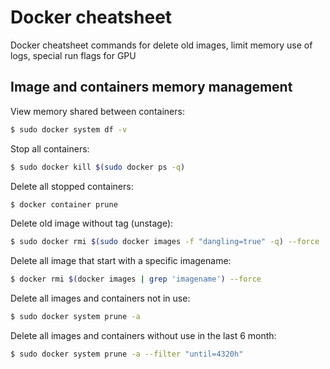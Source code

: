 # Docker cheatsheet
Docker cheatsheet commands for delete old images, limit memory use of logs, special run flags for GPU

## Image and containers memory management
View memory shared between containers:
```sh
$ sudo docker system df -v
```
Stop all containers:
```sh
$ sudo docker kill $(sudo docker ps -q)
```
Delete all stopped containers:
```sh
$ docker container prune
```
Delete old image without tag (unstage):
```sh
$ sudo docker rmi $(sudo docker images -f "dangling=true" -q) --force
```
Delete all image that start with a specific imagename:
```sh
$ docker rmi $(docker images | grep 'imagename') --force
```
Delete all images and containers not in use:
```sh
$ sudo docker system prune -a
```
Delete all images and containers without use in the last 6 month:
```sh
$ sudo docker system prune -a --filter "until=4320h" 
```
